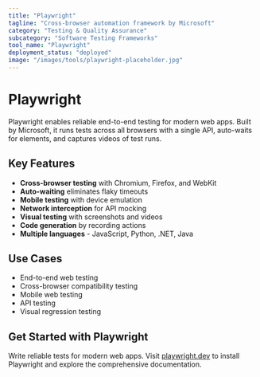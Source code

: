 ```yaml
---
title: "Playwright"
tagline: "Cross-browser automation framework by Microsoft"
category: "Testing & Quality Assurance"
subcategory: "Software Testing Frameworks"
tool_name: "Playwright"
deployment_status: "deployed"
image: "/images/tools/playwright-placeholder.jpg"
---
```


# Playwright

Playwright enables reliable end-to-end testing for modern web apps. Built by Microsoft, it runs tests across all browsers with a single API, auto-waits for elements, and captures videos of test runs.

## Key Features

- **Cross-browser testing** with Chromium, Firefox, and WebKit
- **Auto-waiting** eliminates flaky timeouts
- **Mobile testing** with device emulation
- **Network interception** for API mocking
- **Visual testing** with screenshots and videos
- **Code generation** by recording actions
- **Multiple languages** - JavaScript, Python, .NET, Java

## Use Cases

- End-to-end web testing
- Cross-browser compatibility testing
- Mobile web testing
- API testing
- Visual regression testing

## Get Started with Playwright

Write reliable tests for modern web apps. Visit [playwright.dev](https://playwright.dev) to install Playwright and explore the comprehensive documentation.
